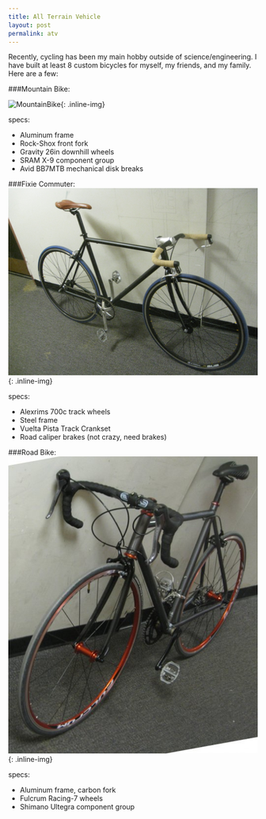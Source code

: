 ```yaml
---
title: All Terrain Vehicle
layout: post
permalink: atv
---
```


Recently, cycling has been my main hobby outside of science/engineering.  I have built at least 8 custom bicycles for myself, my friends, and my family.  Here are a few:

###Mountain Bike:

![MountainBike](/images/MoutainBike.JPG){: .inline-img}

specs:
- Aluminum frame
- Rock-Shox front fork
- Gravity 26in downhill wheels
- SRAM X-9 component group
- Avid BB7MTB mechanical disk breaks


###Fixie Commuter:
![Fixie](/images/Fixie00.jpg){: .inline-img}

specs:
- Alexrims 700c track wheels
- Steel frame
- Vuelta Pista Track Crankset
- Road caliper brakes (not crazy, need brakes)

###Road Bike:
![RoadBike](/images/RoadBike.jpg){: .inline-img}

specs:
- Aluminum frame, carbon fork
- Fulcrum Racing-7 wheels
- Shimano Ultegra component group
